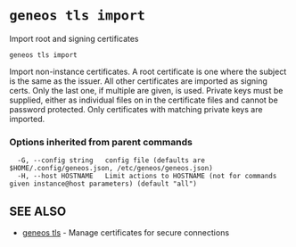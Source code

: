 # `geneos tls import`

Import root and signing certificates

```text
geneos tls import
```

Import non-instance certificates. A root certificate is one where the
subject is the same as the issuer. All other certificates are imported
as signing certs. Only the last one, if multiple are given, is used.
Private keys must be supplied, either as individual files on in the
certificate files and cannot be password protected. Only certificates
with matching private keys are imported.

### Options inherited from parent commands

```text
  -G, --config string   config file (defaults are $HOME/.config/geneos.json, /etc/geneos/geneos.json)
  -H, --host HOSTNAME   Limit actions to HOSTNAME (not for commands given instance@host parameters) (default "all")
```

## SEE ALSO

* [geneos tls](geneos_tls.md)	 - Manage certificates for secure connections
